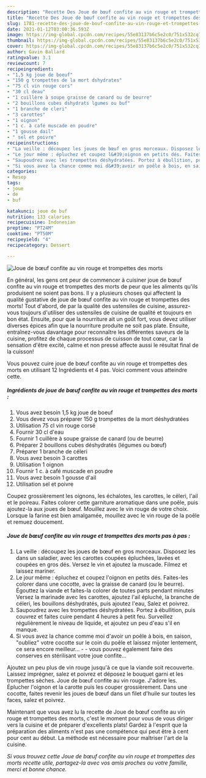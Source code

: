 ```yaml
---
description: "Recette Des Joue de bœuf confite au vin rouge et trompettes des morts"
title: "Recette Des Joue de bœuf confite au vin rouge et trompettes des morts"
slug: 1781-recette-des-joue-de-bouf-confite-au-vin-rouge-et-trompettes-des-morts
date: 2021-01-12T03:00:36.593Z
image: https://img-global.cpcdn.com/recipes/55e83137b6c5e2c0/751x532cq70/joue-de-boeuf-confite-au-vin-rouge-et-trompettes-des-morts-photo-principale-de-la-recette.jpg
thumbnail: https://img-global.cpcdn.com/recipes/55e83137b6c5e2c0/751x532cq70/joue-de-boeuf-confite-au-vin-rouge-et-trompettes-des-morts-photo-principale-de-la-recette.jpg
cover: https://img-global.cpcdn.com/recipes/55e83137b6c5e2c0/751x532cq70/joue-de-boeuf-confite-au-vin-rouge-et-trompettes-des-morts-photo-principale-de-la-recette.jpg
author: Gavin Ballard
ratingvalue: 3.1
reviewcount: 7
recipeingredient:
- "1,5 kg joue de boeuf"
- "150 g trompettes de la mort dshydrates"
- "75 cl vin rouge cors"
- "30 cl deau"
- "1 cuillère à soupe graisse de canard ou de beurre"
- "2 bouillons cubes dshydrats lgumes ou buf"
- "1 branche de cleri"
- "3 carottes"
- "1 oignon"
- "1 c. à café muscade en poudre"
- "1 gousse dail"
- " sel et poivre"
recipeinstructions:
- "La veille : découpez les joues de bœuf en gros morceaux. Disposez les dans un saladier, avec les carottes coupées épluchées, lavées et coupées en gros dés. Versez le vin et ajoutez la muscade. Filmez et laissez mariner."
- "Le jour même : épluchez et coupez l&#39;oignon en petits dés. Faites-les colorer dans une cocotte, avec la graisse de canard (ou le beurre). Égouttez la viande et faites-la colorer de toutes parts pendant minutes Versez la marinade avec les carottes, ajoutez l&#39;ail épluché, la branche de céleri, les bouillons déshydratés, puis ajoutez l&#39;eau, Salez et poivrez."
- "Saupoudrez avec les trompettes déshydratées. Portez à ébullition, puis couvrez et faites cuire pendant 4 heures à petit feu. Surveillez régulièrement le niveau de liquide, et ajoutez un peu d&#39;eau s&#39;il en manque."
- "Si vous avez la chance comme moi d&#39;avoir un poêle à bois, en saison, &#34;oubliez&#34; votre cocotte sur le coin du poêle et laissez mijoter lentement, ce sera encore meilleur...   vous pouvez également faire des conserves en stérilisant votre joue confite..."
categories:
- Resep
tags:
- joue
- de
- buf

katakunci: joue de buf 
nutrition: 133 calories
recipecuisine: Indonesian
preptime: "PT24M"
cooktime: "PT50M"
recipeyield: "4"
recipecategory: Dessert

---
```



![Joue de bœuf confite au vin rouge et trompettes des morts](https://img-global.cpcdn.com/recipes/55e83137b6c5e2c0/751x532cq70/joue-de-boeuf-confite-au-vin-rouge-et-trompettes-des-morts-photo-principale-de-la-recette.jpg)

En général, les gens ont peur de commencer à cuisiner joue de bœuf confite au vin rouge et trompettes des morts de peur que les aliments qu'ils produisent ne soient pas bons. Il y a plusieurs choses qui affectent la qualité gustative de joue de bœuf confite au vin rouge et trompettes des morts! Tout d'abord, de par la qualité des ustensiles de cuisine, assurez-vous toujours d'utiliser des ustensiles de cuisine de qualité et toujours en bon état. Ensuite, pour que la nourriture ait un goût fort, vous devez utiliser diverses épices afin que la nourriture produite ne soit pas plate. Ensuite, entraînez-vous davantage pour reconnaître les différentes saveurs de la cuisine, profitez de chaque processus de cuisson de tout cœur, car la sensation d'être excité, calme et non pressé affecte aussi le résultat final de la cuisson!

<!--inarticleads1-->

Vous pouvez cuire joue de bœuf confite au vin rouge et trompettes des morts en utilisant 12 Ingrédients et 4 pas. Voici comment vous atteindre cette.

##### Ingrédients de joue de bœuf confite au vin rouge et trompettes des morts :

1. Vous avez besoin 1,5 kg joue de boeuf
1. Vous devez vous préparer 150 g trompettes de la mort déshydratées
1. Utilisation 75 cl vin rouge corsé
1. Fournir 30 cl d&#39;eau
1. Fournir 1 cuillère à soupe graisse de canard (ou de beurre)
1. Préparer 2 bouillons cubes déshydratés (légumes ou bœuf)
1. Préparer 1 branche de céleri
1. Vous avez besoin 3 carottes
1. Utilisation 1 oignon
1. Fournir 1 c. à café muscade en poudre
1. Vous avez besoin 1 gousse d&#39;ail
1. Utilisation  sel et poivre


Coupez grossièrement les oignons, les échalotes, les carottes, le céleri, l&#39;ail et le poireau. Faites colorer cette garniture aromatique dans une poêle, puis ajoutez-la aux joues de bœuf. Mouillez avec le vin rouge de votre choix. Lorsque la farine est bien amalgamée, mouillez avec le vin rouge de la poêle et remuez doucement. 

<!--inarticleads2-->

##### Joue de bœuf confite au vin rouge et trompettes des morts pas à pas :

1. La veille : découpez les joues de bœuf en gros morceaux. Disposez les dans un saladier, avec les carottes coupées épluchées, lavées et coupées en gros dés. Versez le vin et ajoutez la muscade. Filmez et laissez mariner.
1. Le jour même : épluchez et coupez l&#39;oignon en petits dés. Faites-les colorer dans une cocotte, avec la graisse de canard (ou le beurre). Égouttez la viande et faites-la colorer de toutes parts pendant minutes Versez la marinade avec les carottes, ajoutez l&#39;ail épluché, la branche de céleri, les bouillons déshydratés, puis ajoutez l&#39;eau, Salez et poivrez.
1. Saupoudrez avec les trompettes déshydratées. Portez à ébullition, puis couvrez et faites cuire pendant 4 heures à petit feu. Surveillez régulièrement le niveau de liquide, et ajoutez un peu d&#39;eau s&#39;il en manque.
1. Si vous avez la chance comme moi d&#39;avoir un poêle à bois, en saison, &#34;oubliez&#34; votre cocotte sur le coin du poêle et laissez mijoter lentement, ce sera encore meilleur... -  -  vous pouvez également faire des conserves en stérilisant votre joue confite...


Ajoutez un peu plus de vin rouge jusqu&#39;à ce que la viande soit recouverte. Laissez imprégner, salez et poivrez et déposez le bouquet garni et les trompettes sèches. Joue de bœuf confite au vin rouge. J&#39;adore les. Éplucher l&#39;oignon et la carotte puis les couper grossièrement. Dans une cocotte, faites revenir les joues de bœuf dans un filet d&#39;huile sur toutes les faces, salez et poivrez. 

<!--inarticleads1-->

<p>
Maintenant que vous avez lu la recette de Joue de bœuf confite au vin rouge et trompettes des morts, c'est le moment pour vous de vous diriger vers la cuisine et de préparer d'excellents plats! Gardez à l'esprit que la préparation des aliments n'est pas une compétence qui peut être à cent pour cent au début. La méthode est nécessaire pour maîtriser l'art de la cuisine.
</p>

<p>
<i>Si vous trouvez cette Joue de bœuf confite au vin rouge et trompettes des morts recette utile, partagez-la avec vos amis proches ou votre famille, merci et bonne chance.</i>
</p>
